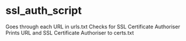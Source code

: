 # ssl_auth_script

Goes through each URL in urls.txt 
Checks for SSL Certificate Authoriser
Prints URL and SSL Certificate Authoriser to certs.txt
